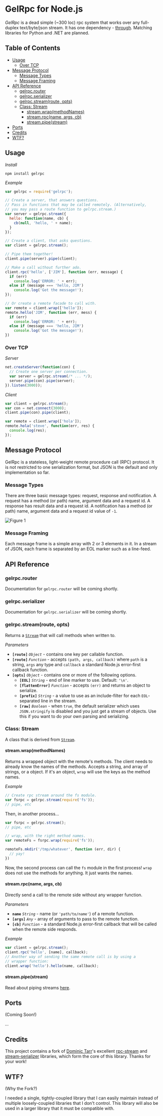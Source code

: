 # GelRpc for Node.js

*GelRpc* is a dead simple (~300 loc) rpc system that works over any 
full-duplex text/byte/json stream. It has one dependency - 
[through](https://github.com/dominictarr/through). Matching libraries for 
Python and .NET are planned.

Table of Contents
------------------
- [Usage](#usage)
  - [Over TCP](#over-tcp)
- [Message Protocol](#message-protocol)
  - [Message Types](#message-types)
  - [Message Framing](#message-framing)
- [API Reference](#api-reference)
  - [gelrpc.router](#gelrpcrouter)
  - [gelrpc.serializer](#gelrpcserializer)
  - [gelrpc.stream(route, opts)](#gelrpcstreamroute-opts)
  - [Class: Stream](#class-stream)
    - [stream.wrap(methodNames)](#streamwrapmethodnames)
    - [stream.rpc(name, args, cb)](#streamrpcname-args-cb)
    - [stream.pipe(stream)](#streampipestream)
- [Ports](#ports)
- [Credits](#credits)
- [WTF?](#wtf)

## Usage

*Install*

`npm install gelrpc`

*Example*

```js
var gelrpc = require('gelrpc');

// Create a server, that answers questions.
// Pass in functions that may be called remotely. (Alternatively, 
// you may pass a route function to gelrpc.stream.)
var server = gelrpc.stream({
  hello: function(name, cb) {
    cb(null, 'hello, ' + name);
  }
});

// Create a client, that asks questions.
var client = gelrpc.stream();

// Pipe them together!
client.pipe(server).pipe(client);

// Make a call without further ado.
client.rpc('hello', ['JIM'], function (err, message) {
  if (err)
    console.log('ERROR: ' + err);
  else if (message === 'hello, JIM')
    console.log('Got the message!');
});

// Or create a remote facade to call with.
var remote = client.wrap(['hello']);
remote.hello('JIM', function (err, mess) {
  if (err)
    console.log('ERROR: ' + err);
  else if (message === 'hello, JIM')
    console.log('Got the message!');
})
```

### Over TCP

*Server*

```js
net.createServer(function(con) {
  // Create one server per connection.
  var server = gelrpc.stream(/* ... */);
  server.pipe(con).pipe(server);
}).listen(3000));
```

*Client*

```js
var client = gelrpc.stream();
var con = net.connect(3000);
client.pipe(con).pipe(client);

var remote = client.wrap(['hola']);
remote.hola('steve', function(err, res) {
  console.log(res);
});
```

## Message Protocol

GelRpc is a stateless, light-weight remote procedure call (RPC) protocol. It is
not restricted to one serialization format, but JSON is the default and only 
implementation so far.

### Message Types

There are three basic message types: request, response and notification. 
A request has a method (or path) name, argument data and a request id. 
A response has result data and a request id. 
A notification has a method (or path) name, argument data and a request id 
value of `-1`. 

![Figure 1](/docs/resources/message-types.png)

### Message Framing

Each message frame is a simple array with 2 or 3 elements in it. In a stream
of JSON, each frame is separated by an EOL marker such as a line-feed.

## API Reference

### gelrpc.router

Documentation for `gelrpc.router` will be coming shortly.

### gelrpc.serializer

Documentation for `gelrpc.serializer` will be coming shortly.

### gelrpc.stream(route, opts)

Returns a [`Stream`](#class-stream) that will call methods when written to.

*Parameters*

- **`[route]`** *`Object`* - contains one key per callable function.
- **`[route]`** *`Function`* - accepts `(path, args, callback)` where `path` 
is a string, `args` any type and `callback` a standard Node.js error-first 
callback function.
- **`[opts]`** *`Object`* - contains one or more of the following options.
  - **`[EOL]`** *`String`* - end of line marker to use. Default: `'\n'`.
  - **`[flattenError]`** *`Function`* - accepts `(err)` and returns an object to 
  serialize.
  - **`[prefix]`** *`String`* - a value to use as an include-filter for each 
  `EOL`-separated line in the stream.
  - **`[raw]`** *`Boolean`* - when `true`, the default serializer which uses 
  `JSON.stringify` is disabled and you just get a stream of objects. Use this 
  if you want to do your own parsing and serializing.

### Class: Stream

A class that is derived from [`Stream`](https://nodejs.org/dist/latest-v4.x/docs/api/stream.html).

#### stream.wrap(methodNames)

Returns a wrapped object with the remote's methods.
The client needs to already know the names of the methods.
Accepts a string, and array of strings, or a object.
If it's an object, `wrap` will use the keys as the method names. 

*Example*

```js
// Create rpc stream around the fs module.
var fsrpc = gelrpc.stream(require('fs'));
// pipe, etc
```

Then, in another process...

```js
var fsrpc = gelrpc.stream();
// pipe, etc

// wrap, with the right method names.
var remoteFs = fsrpc.wrap(require('fs'));

remoteFs.mkdir('/tmp/whatever', function (err, dir) {
  // yay!
})

```

Now, the second process can call the `fs` module in the first process!
`wrap` does not use the methods for anything. It just wants the names.

#### stream.rpc(name, args, cb)

Directly send a call to the remote side without any wrapper function.

*Parameters*

- **`name`** *`String`* - name (or `'path/to/name'`) of a remote function.
- **`[args]`** *`Any`* - array of arguments to pass to the remote function.
- **`[cb]`** *`Function`* - a standard Node.js error-first callback that will 
be called when the remote side responds.

*Example*

``` js
var client = gelrpc.stream();
client.rpc('hello', [name], callback);
// Another way of sending the same remote call is by using a 
// wrapper function: 
client.wrap('hello').hello(name, callback);
```

#### stream.pipe(stream)

Read about piping streams 
[here](https://nodejs.org/dist/latest-v4.x/docs/api/stream.html#stream_readable_pipe_destination_options).

## Ports

(Coming Soon!)

*...*

## Credits

This project contains a fork of 
[Dominic Tarr](https://github.com/dominictarr)'s 
excellent 
[rpc-stream](https://github.com/dominictarr/rpc-stream/tree/ce0d7d76182d6e853bebba5666658d32299dc37d) 
and 
[stream-serializer](https://github.com/dominictarr/stream-serializer/tree/898849423f7033e78e5ce04e6e2ad2dc2b27ebbe) 
libraries, which form the core of this library. Thanks for your work!

## WTF?

(Why the Fork?)

I needed a single, tightly-coupled library that I can easily maintain instead 
of multiple loosely-coupled libraries that I don't control. This library will 
also be used in a larger library that it must be compatible with.
